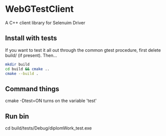 # WebGTestClient

A C++ client library for Selenuim Driver

## Install with tests
If you want to test it all out through the common gtest procedure, first delete build/ (if present). Then...

```bash
mkdir build
cd build && cmake ..
cmake --build .
```

## Command things
cmake -Dtest=ON turns on the variable 'test'

## Run bin
cd build/tests/Debug/diplomWork_test.exe
